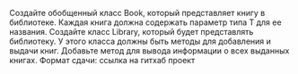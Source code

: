 Создайте обобщенный класс Book<T>, который представляет книгу в библиотеке. Каждая книга должна содержать параметр типа T для ее названия.
Создайте класс Library, который будет представлять библиотеку. У этого класса должны быть методы для добавления и выдачи книг.
Добавьте метод для вывода информации о всех выданных книгах.
Формат сдачи: ссылка на гитхаб проект
